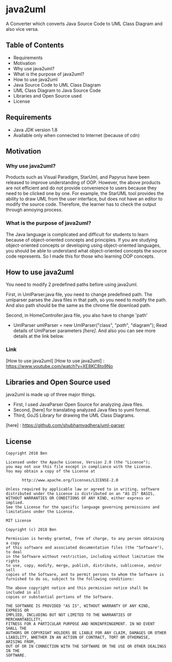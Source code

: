#  java2uml 

A Converter which converts Java Source Code to UML Class Diagram and also vice versa.

 
## Table of Contents 

* Requirements
* Motivation
 * Why use java2uml?
 * What is the purpose of java2uml?
* How to use java2uml
 * Java Source Code to UML Class Diagram
 * UML Class Diagram to Java Source Code
* Libraries and Open Source used
* License
 

## Requirements

* Java JDK version 1.8
* Available only when connected to Internet (because of cdn)
 
 
## Motivation

 ### Why use java2uml?
 
Products such as Visual Paradigm, StarUml, and Papyrus have been released to improve understanding of OOP. However, the above products are not efficient and do not provide convenience to users because they need to be clicked one by one. For example, the StarUML tool provides the ability to draw UML from the user interface, but does not have an editor to modify the source code. Therefore, the learner has to check the output through annoying process.
 
 ### What is the purpose of java2uml?
 
 The Java language is complicated and difficult for students to learn because of object-oriented concepts and principles. If you are studying object-oriented concepts or developing using object-oriented languages, you should be able to understand what object-oriented concepts the source code represents. So I made this for those who learning OOP concepts.
 
 
## How to use java2uml 

You need to modify 2 predefined paths before using java2uml. 

First, in UmlParser.java file, you need to change predefined path. The umlparser parses the Java files in that path, so you need to modify the path. And also path should be the same as the chrome file download path.

Second, in HomeController.java file, you also have to change 'path' 
 -  UmlParser umlParser = new UmlParser("class", "*path*", "diagram");
Read details of UmlParser parameters *[here]*. And also you can see more details at the link below.

 ### Link
 [How to use java2uml]
 [How to use java2uml] : https://www.youtube.com/watch?v=XE8KC8to9No


## Libraries and Open Source used

java2uml is made up of three major things.

* First, I used JavaParser Open Source for analyzing Java files.
* Second, [here] for translating analyzed Java files to yuml format.
* Third, GoJS Library for drawing the UML Class Diagrams. 

[here] : https://github.com/shubhamvadhera/uml-parser


## License 

``` 
Copyright 2018 Ben 
 
Licensed under the Apache License, Version 2.0 (the "License"); 
you may not use this file except in compliance with the License. 
You may obtain a copy of the License at 
 
       http://www.apache.org/licenses/LICENSE-2.0 
 
Unless required by applicable law or agreed to in writing, software 
distributed under the License is distributed on an "AS IS" BASIS, 
WITHOUT WARRANTIES OR CONDITIONS OF ANY KIND, either express or implied. 
See the License for the specific language governing permissions and 
limitations under the License. 
```

``` 
MIT License

Copyright (c) 2018 Ben

Permission is hereby granted, free of charge, to any person obtaining a copy
of this software and associated documentation files (the "Software"), to deal
in the Software without restriction, including without limitation the rights
to use, copy, modify, merge, publish, distribute, sublicense, and/or sell
copies of the Software, and to permit persons to whom the Software is
furnished to do so, subject to the following conditions:

The above copyright notice and this permission notice shall be included in all
copies or substantial portions of the Software.

THE SOFTWARE IS PROVIDED "AS IS", WITHOUT WARRANTY OF ANY KIND, EXPRESS OR
IMPLIED, INCLUDING BUT NOT LIMITED TO THE WARRANTIES OF MERCHANTABILITY,
FITNESS FOR A PARTICULAR PURPOSE AND NONINFRINGEMENT. IN NO EVENT SHALL THE
AUTHORS OR COPYRIGHT HOLDERS BE LIABLE FOR ANY CLAIM, DAMAGES OR OTHER
LIABILITY, WHETHER IN AN ACTION OF CONTRACT, TORT OR OTHERWISE, ARISING FROM,
OUT OF OR IN CONNECTION WITH THE SOFTWARE OR THE USE OR OTHER DEALINGS IN THE
SOFTWARE.
```